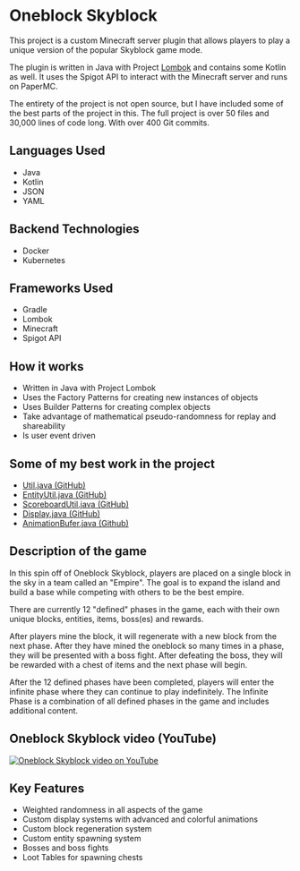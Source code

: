 # Oneblock Skyblock

This project is a custom Minecraft server plugin that allows players to play a unique version of the popular Skyblock
game mode.

The plugin is written in Java with Project [Lombok](https://projectlombok.org) and contains some Kotlin as well.
It uses the Spigot API to interact with the Minecraft server and runs on PaperMC.

The entirety of the project is not open source, but I have included some of the best parts of the project in this. The full project is over 50 files and 30,000 lines of code long. With over 400 Git commits.

## Languages Used

- Java
- Kotlin
- JSON
- YAML

## Backend Technologies

- Docker
- Kubernetes

## Frameworks Used

- Gradle
- Lombok
- Minecraft
- Spigot API


## How it works

- Written in Java with Project Lombok
- Uses the Factory Patterns for creating new instances of objects
- Uses Builder Patterns for creating complex objects
- Take advantage of mathematical pseudo-randomness for replay and shareability
- Is user event driven

## Some of my best work in the project

- [Util.java (GitHub)](https://github.com/tylerfrydenlund/tylerfrydenlund/blob/master/oneblock-skyblock-java/Util.java)
- [EntityUtil.java (GitHub)](https://github.com/tylerfrydenlund/tylerfrydenlund/blob/master/oneblock-skyblock-java/EntityUtil.java)
- [ScoreboardUtil.java (GitHub)](https://github.com/tylerfrydenlund/tylerfrydenlund/blob/master/oneblock-skyblock-java/ScoreboardUtil.java)
- [Display.java (GitHub)](https://github.com/tylerfrydenlund/tylerfrydenlund/blob/master/oneblock-skyblock-java/Display.java)
- [AnimationBufer.java (Github)](https://github.com/tylerfrydenlund/tylerfrydenlund/blob/master/oneblock-skyblock-java/AnimationBuffer.java)

## Description of the game

In this spin off of Oneblock Skyblock, players are placed on a single block in the sky in a team
called an "Empire". The goal is to expand the island and build a base while competing with others to be the best empire.

There are currently 12 "defined" phases in the game, each with their own unique blocks, entities, items, boss(es) and
rewards. 

After players mine the block, it will regenerate with a new block from the next phase. After they have mined the oneblock
so many times in a phase, they will be presented with a boss fight. After defeating the boss, they will be rewarded with
a chest of items and the next phase will begin.

After the 12 defined phases have been completed, players will enter the infinite phase where they can continue to play
indefinitely. The Infinite Phase is a combination of all defined phases in the game and includes additional content.

## Oneblock Skyblock video (YouTube)

[![Oneblock Skyblock video on YouTube](https://img.youtube.com/vi/PNc9k4mJzKo/1.jpg)](https://www.youtube.com/watch?v=PNc9k4mJzKo)

## Key Features

- Weighted randomness in all aspects of the game
- Custom display systems with advanced and colorful animations
- Custom block regeneration system
- Custom entity spawning system
- Bosses and boss fights
- Loot Tables for spawning chests
